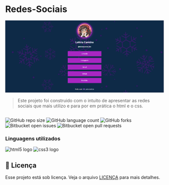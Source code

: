 # Redes-Sociais

<img src="/image/sreen.png" alt="imagem do meu perfil e redes sociais">

> Este projeto foi construido com o intuito de apresentar as redes sociais que mais utilizo e para por em prática o html e o css.
##
![GitHub repo size](https://img.shields.io/github/repo-size/Leticiarosario/README-template?style=for-the-badge)
![GitHub language count](https://img.shields.io/github/languages/count/Leticiarosario/README-template?style=for-the-badge)
![GitHub forks](https://img.shields.io/github/forks/Leticiarosario/README-template?style=for-the-badge)
![Bitbucket open issues](https://img.shields.io/bitbucket/issues/Leticiarosario/README-template?style=for-the-badge)
![Bitbucket open pull requests](https://img.shields.io/bitbucket/pr-raw/Leticiarosario/README-template?style=for-the-badge)


### Linguagens utilizados
<div align="left">
<img src="https://cdn.jsdelivr.net/gh/devicons/devicon/icons/html5/html5-original.svg" height="30" width="42" alt="html5 logo"  />
<img src="https://cdn.jsdelivr.net/gh/devicons/devicon/icons/css3/css3-original.svg" height="30" width="42" alt="css3 logo"  />
</div>

## 📝 Licença

Esse projeto está sob licença. Veja o arquivo [LICENÇA](LICENSE) para mais detalhes.